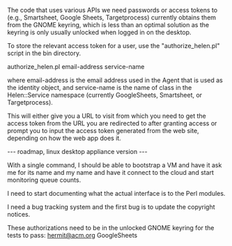 The code that uses various APIs we need passwords or access tokens to
(e.g., Smartsheet, Google Sheets, Targetprocess) currently obtains
them from the GNOME keyring, which is less than an optimal solution as
the keyring is only usually unlocked when logged in on the desktop.

To store the relevant access token for a user, use the
"authorize_helen.pl" script in the bin directory.

authorize_helen.pl email-address service-name

where email-address is the email address used in the Agent that is
used as the identity object, and service-name is the name of class in
the Helen::Service namespace (currently GoogleSheets, Smartsheet, or
Targetprocess).

This will either give you a URL to visit from which you need to get
the access token from the URL you are redirected to after granting
access or prompt you to input the access token generated from the web
site, depending on how the web app does it.

--- roadmap, linux desktop appliance version ---

With a single command, I should be able to bootstrap a VM and have it ask me for its name and my name
and have it connect to the cloud and start monitoring queue counts.

I need to start documenting what the actual interface is to the Perl modules.

I need a bug tracking system and the first bug is to update the copyright notices.

These authorizations need to be in the unlocked GNOME keyring for the tests to pass:
hermit@acm.org GoogleSheets

